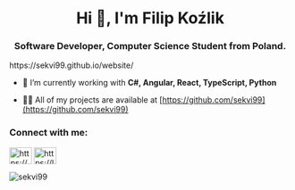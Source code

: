 <h1 align="center">Hi 👋, I'm Filip Koźlik</h1>
<h3 align="center">Software Developer, Computer Science Student from Poland.</h3>
https://sekvi99.github.io/website/

- 🌱 I’m currently working with **C#, Angular, React, TypeScript, Python**

- 👨‍💻 All of my projects are available at [https://github.com/sekvi99](https://github.com/sekvi99)

<h3 align="left">Connect with me:</h3>
<p align="left">
<a href="https://www.linkedin.com/in/filip-ko%c5%balik-666625289/" target="blank"><img align="center" src="https://raw.githubusercontent.com/rahuldkjain/github-profile-readme-generator/master/src/images/icons/Social/linked-in-alt.svg" alt="https://www.linkedin.com/in/filip-ko%c5%balik-666625289/" height="30" width="40" /></a>
<a href="https://leetcode.com/sekvi/" target="blank"><img align="center" src="https://raw.githubusercontent.com/rahuldkjain/github-profile-readme-generator/master/src/images/icons/Social/leet-code.svg" alt="https://leetcode.com/sekvi/" height="30" width="40" /></a>
</p>

<p><img align="center" src="https://github-readme-streak-stats.herokuapp.com/?user=sekvi99&" alt="sekvi99" /></p>
